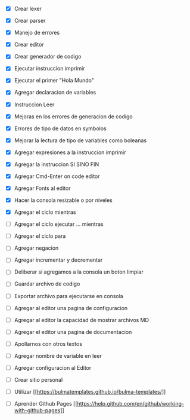 - [x] Crear lexer
- [x] Crear parser
- [x] Manejo de errores
- [x] Crear editor
- [x] Crear generador de codigo
- [x] Ejecutar instruccion imprimir
- [x] Ejecutar el primer "Hola Mundo"
- [x] Agregar declaracion de variables
- [x] Instruccion Leer
- [x] Mejoras en los errores de generacion de codigo
- [x] Errores de tipo de datos en symbolos
- [x] Mejorar la lectura de tipo de variables como boleanas
- [x] Agregar expresiones a la instruccion imprimir
- [x] Agregar la instruccion SI SINO FIN
- [x] Agregar Cmd-Enter on code editor
- [x] Agregar Fonts al editor
- [x] Hacer la consola resizable o por niveles
- [x] Agregar el ciclo mientras
- [ ] Agregar el ciclo ejecutar ... mientras
- [ ] Agregar el ciclo para
- [ ] Agregar negacion
- [ ] Agregar incrementar y decrementar
- [ ] Deliberar si agregamos a la consola un boton limpiar
- [ ] Guardar archivo de codigo
- [ ] Exportar archivo para ejecutarse en consola
- [ ] Agregar al editor una pagina de configuracion
- [ ] Agregar al editor la capacidad de mostrar archivos MD
- [ ] Agregar el editor una pagina de documentacion
- [ ] Apollarnos con otros textos
- [ ] Agregar nombre de variable en leer
- [ ] Agregar configuracion al Editor

- [ ] Crear sitio personal
- [ ] Utilizar [[https://bulmatemplates.github.io/bulma-templates/]]
- [ ] Aprender Github Pages [[https://help.github.com/en/github/working-with-github-pages]]
